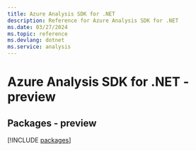 ```yaml
---
title: Azure Analysis SDK for .NET
description: Reference for Azure Analysis SDK for .NET
ms.date: 03/27/2024
ms.topic: reference
ms.devlang: dotnet
ms.service: analysis
---
```

# Azure Analysis SDK for .NET - preview
## Packages - preview
[!INCLUDE [packages](analysis-index.md)]